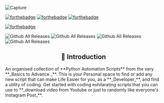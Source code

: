 ![Capture](https://user-images.githubusercontent.com/63748662/156890612-4003df10-69f6-48b3-ad69-a0c71ea2cd15.PNG)

[![forthebadge](https://forthebadge.com/images/badges/built-by-developers.svg)](https://forthebadge.com)
[![forthebadge](https://forthebadge.com/images/badges/built-with-love.svg)](https://forthebadge.com)
                                                    [![forthebadge](https://forthebadge.com/images/badges/built-with-swag.svg)](https://forthebadge.com)

[![forthebadge](https://forthebadge.com/images/badges/made-with-python.svg)](https://forthebadge.com)


![Github All Releases](https://img.shields.io/github/forks/Shahzeb-A/Python-Automation-Scripts?color=yellow&style=for-the-badge) 
![Github All Releases](https://img.shields.io/github/stars/Shahzeb-A/Python-Automation-Scripts?color=green&style=for-the-badge)
![Github All Releases](https://img.shields.io/github/issues/Shahzeb-A/Python-Automation-Scripts?color=blue&style=for-the-badge)
![Github All Releases](https://img.shields.io/github/issues-pr-raw/Shahzeb-A/Python-Automation-Scripts?color=cyan&style=for-the-badge)


<h2 align=center> 📑 Introduction </h2>
An organised collection of  **Python Automation Scripts**  from the very **_Basics to Advance _**. This is your Personal space to find or add any new script
that can make Life Easier for you, as a **_Developer_**, and find a utility of coding. Get started with coding exhilarating scripts that you can use to **_download video from Youtube or just to randomly like everyone's Instagram Post_**.

